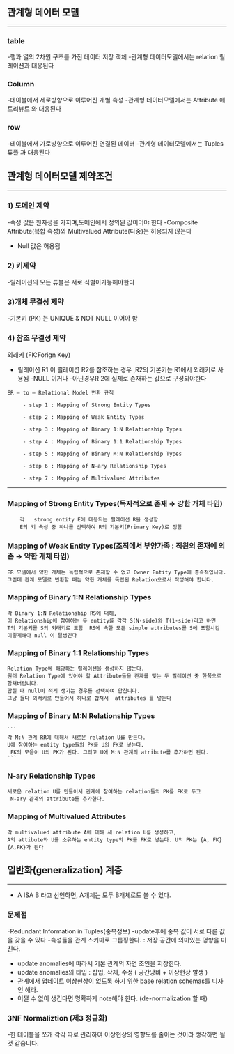 
## 관계형 데이터 모델
---------------------------

### table 
-행과 열의 2차원 구조를 가진 데이터 저장 객체
    -관계형 데이터모델에서는 relation 릴레이션과 대응된다

### Column 
-테이블에서 세로방향으로 이루어진 개별 속성
   -관계형 데이터모델에서는 Attribute 애트리뷰트 와 대응된다

### row
-테이블에서 가로방향으로 이루어진 연결된 데이터
  -관계형 데이터모델에서는 Tuples 튜플 과 대응된다


## 관계형 데이터모델 제약조건
--------------------------------

### 1) 도메인 제약
-속성 값은 원자성을 가지며,도메인에서 정의된 값이어야 한다
-Composite Attribute(복합 속성)와 Multivalued Attribute(다중)는 허용되지 않는다
- Null 값은 허용됨

### 2) 키제약 
-릴레이션의 모든 튜블은 서로 식별이가능해야한다

### 3)개체 무결성 제약
-기본키 (PK) 는 UNIQUE & NOT NULL 이어야 함


### 4) 참조 무결성 제약
외래키 (FK:Forign Key)
- 릴레이션 R1 이 릴레이션 R2를 참조하는 경우 ,R2의 기본키는 R1에서 외래키로 사용됨
-NULL 이거나
-아닌경우R 2에 실제로 존재하는 값으로 구성되야한다

```
ER – to – Relational Model 변환 규칙

     - step 1 : Mapping of Strong Entity Types

     - step 2 : Mapping of Weak Entity Types

     - step 3 : Mapping of Binary 1:N Relationship Types

     - step 4 : Mapping of Binary 1:1 Relationship Types

     - step 5 : Mapping of Binary M:N Relationship Types

     - step 6 : Mapping of N-ary Relationship Types

     - step 7 : Mapping of Multivalued Attributes
```
-------------------------------------
  ###   Mapping of Strong Entity Types(독자적으로 존재 → 강한 개체 타입)
  ```
      각   strong entity E에 대응되는 릴레이션 R을 생성함
      E의 키 속성 중 하나를 선택하여 R의 기본키(Primary Key)로 정함
```
   ###   Mapping of Weak Entity Types(조직에서 부양가족 : 직원의 존재에 의존 → 약한 개체 타입)
   ```
   ER 모델에서 약한 개체는 독립적으로 존재할 수 없고 Owner Entity Type에 종속적입니다.
   그런데 관계 모델로 변환할 때는 약한 개체를 독립된 Relation으로서 작성해야 합니다.
   ```  
   ###   Mapping of Binary 1:N Relationship Types    
   ```
   각 Binary 1:N Relationship RS에 대해, 
   이 Relationship에 참여하는 두 entity를 각각 S(N-side)와 T(1-side)라고 하면
   T의 기본키를 S의 외래키로 포함  RS에 속한 모든 simple attributes를 S에 포함시킴
   이렇게해야 null 이 덜생긴다
```

   ###   Mapping of Binary 1:1 Relationship Types
   ```
   Relation Type에 해당하는 릴레이션을 생성하지 않는다.
   원래 Relation Type에 있어야 할 Attribute들을 관계를 맺는 두 릴레이션 중 한쪽으로 합쳐버립니다.
   합칠 때 null이 적게 생기는 경우를 선택하여 합칩니다.
   그냥 둘다 외래키로 만들어서 하나로 합쳐서  attributes 를 넣는다
```

   
   ###    Mapping of Binary M:N Relationship Types
    ```
    각 M:N 관계 RR에 대해서 새로운 relation U를 만든다.
    U에 참여하는 entity type들의 PK를 U의 FK로 넣는다.
     FK의 모음이 U의 PK가 된다. 그리고 U에 M:N 관계의 atribute를 추가하면 된다.
    ```
   ### N-ary Relationship Types
   ```
   새로운 relation U를 만들어서 관계에 참여하는 relation들의 PK를 FK로 두고
    N-ary 관계의 attribute를 추가한다.
   ```
   ### Mapping of Multivalued Attributes
   ```
   각 multivalued attribute A에 대해 새 relation U를 생성하고, 
   A의 attibute와 U를 소유하는 entity type의 PK를 FK로 넣는다. U의 PK는 {A, FK}{A,FK}가 된다
   ```
## 일반화(generalization) 계층  
-----------------------------------------

- A ISA B 라고 선언하면, A개체는 모두 B개체로도 볼 수 있다.

### 문제점 
 -Redundant Information in Tuples(중복정보)
 -update후에 중복 값이 서로 다른 값을 갖을 수 있다
 -속성들을 관계 스키마로 그룹핑한다. : 저장 공간에 의미있는 영향을 미친다.
 - update anomalies에 따라서 기본 관계의 자연 조인을 저장한다.
 - update anomalies의 타입 : 삽입, 삭제, 수정 ( 공간낭비 + 이상현상 발생 )
 - 관계에서 업데이트 이상현상이 없도록 하기 위한 base relation schemas를 디자인 해라.
 - 어쩔 수 없이 생긴다면 명확하게 note해야 한다. (de-normalization 할 때)



### 3NF Normaliztion (제3 정규화)
-한 테이블을 쪼개 각각 따로 관리하여 이상현상의 영향도를 줄이는 것이라 생각하면 될 것 같습니다.

